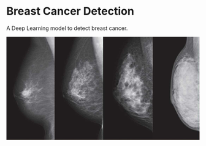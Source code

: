 # Breast Cancer Detection

A Deep Learning model to detect breast cancer.

<img src='cancer.jfif' title='image breast cancer' width='' alt='image breast cancer' />
